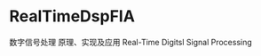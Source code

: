 <!--
 * @Author: wyp
 * @Date: 2019-11-05 19:21:04
 * @LastEditTime: 2019-11-06 17:24:34
 * @LastEditors: Please set LastEditors
 * @Description: In User Settings Edit
 * @FilePath: \RealTimeDspFIA\README.md
 -->
# RealTimeDspFIA
数字信号处理 原理、实现及应用
Real-Time Digitsl Signal Processing
